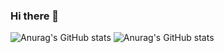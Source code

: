 ### Hi there 👋
![Anurag's GitHub stats](https://github-readme-stats.vercel.app/api/?username=richardenrico&show_icons=true&theme=tokyonight)
![Anurag's GitHub stats](https://github-readme-stats.vercel.app/api/top-langs/?username=richardenrico&show_icons=true&theme=tokyonight)


<!--
**richardenrico/richardenrico** is a ✨ _special_ ✨ repository because its `README.md` (this file) appears on your GitHub profile.

Here are some ideas to get you started:

- 🔭 I’m currently working on ...
- 🌱 I’m currently learning ...
- 👯 I’m looking to collaborate on ...
- 🤔 I’m looking for help with ...
- 💬 Ask me about ...
- 📫 How to reach me: ...
- 😄 Pronouns: ...
- ⚡ Fun fact: ...
-->
